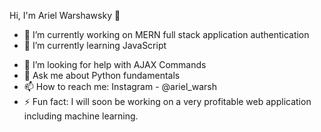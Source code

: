 Hi, I'm Ariel Warshawsky 👋

- 🔭 I’m currently working on MERN full stack application authentication
- 🌱 I’m currently learning JavaScript
<!-- - 👯 I’m looking to collaborate on ... -->
- 🤔 I’m looking for help with AJAX Commands
- 💬 Ask me about Python fundamentals
- 📫 How to reach me: Instagram - @ariel_warsh
- ⚡ Fun fact: I will soon be working on a very profitable web application including machine learning.
